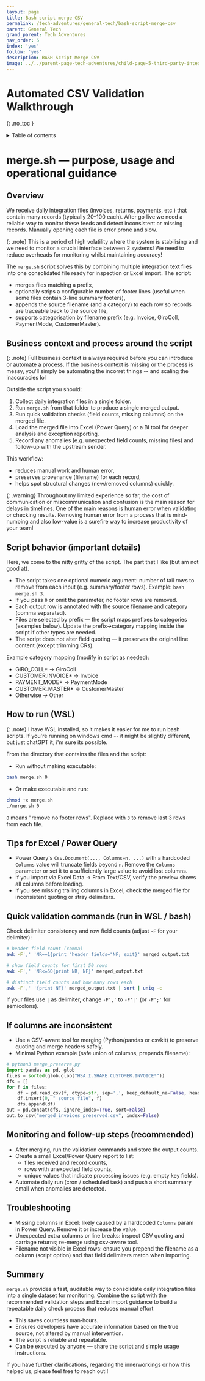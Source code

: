 ```yaml
---
layout: page
title: Bash script merge CSV
permalink: /tech-adventures/general-tech/bash-script-merge-csv
parent: General Tech
grand_parent: Tech Adventures
nav_order: 5
index: 'yes'
follow: 'yes'
description: BASH Script Merge CSV
image: ../../parent-page-tech-adventures/child-page-5-third-party-integrations/grandchild-page-1-Adyen-Online-Payments/adyen-online-payments.png
---
```


# Automated CSV Validation Walkthrough

{: .no_toc }

<details closed markdown="block">
  <summary>
    Table of contents
  </summary>
  {: .text-delta }
- TOC
{:toc}
</details>

# merge.sh — purpose, usage and operational guidance

## Overview
We receive daily integration files (invoices, returns, payments, etc.) that contain many records (typically 20–100 each). After go‑live we need a reliable way to monitor these feeds and detect inconsistent or missing records. Manually opening each file is error prone and slow.

{: .note}
This is a period of high volatility where the system is stabilising and  we need to monitor a crucial interface between 2 systems! We need to reduce overheads for monitoring whilst maintaining accuracy!

The `merge.sh` script solves this by combining multiple integration text files into one consolidated file ready for inspection or Excel import. The script:
- merges files matching a prefix,
- optionally strips a configurable number of footer lines (useful when some files contain 3-line summary footers),
- appends the source filename (and a category) to each row so records are traceable back to the source file,
- supports categorisation by filename prefix (e.g. Invoice, GiroColl, PaymentMode, CustomerMaster).

## Business context and process around the script

{: .note}
Full business context is always required before you can introduce or automate a process. If the business context is missing or the process is messy, you'll simply be automating the incorret things -- and scaling the inaccuracies lol

Outside the script you should:
1. Collect daily integration files in a single folder.
2. Run `merge.sh` from that folder to produce a single merged output.
3. Run quick validation checks (field counts, missing columns) on the merged file.
4. Load the merged file into Excel (Power Query) or a BI tool for deeper analysis and exception reporting.
5. Record any anomalies (e.g. unexpected field counts, missing files) and follow-up with the upstream sender.

This workflow:
- reduces manual work and human error,
- preserves provenance (filename) for each record,
- helps spot structural changes (new/removed columns) quickly.

{: .warning}
Throughout my limited experience so far, the cost of communication or miscommunication and confusion is the main reason for delays in timelines. One of the main reasons is human error when validating or checking results. Removing human error from a process that is mind-numbing and also low-value is a surefire way to increase productivity of your team!

## Script behavior (important details)

Here, we come to the nitty gritty of the script. The part that I like (but am not good at).

- The script takes one optional numeric argument: number of tail rows to remove from each input (e.g. summary/footer rows). Example: `bash merge.sh 3`.
- If you pass `0` or omit the parameter, no footer rows are removed.
- Each output row is annotated with the source filename and category (comma separated).
- Files are selected by prefix — the script maps prefixes to categories (examples below). Update the prefix→category mapping inside the script if other types are needed.
- The script does not alter field quoting — it preserves the original line content (except trimming CRs).

Example category mapping (modify in script as needed):
- GIRO_COLL* → GiroColl  
- CUSTOMER.INVOICE* → Invoice  
- PAYMENT_MODE* → PaymentMode  
- CUSTOMER_MASTER* → CustomerMaster  
- Otherwise → Other

## How to run (WSL)
{: .note}
I have WSL installed, so it makes it easier for me to run bash scripts. If you're running on windows cmd -- it might be slightly different, but just chatGPT it, i'm sure its possible.

From the directory that contains the files and the script:

- Run without making executable:
```bash
bash merge.sh 0
```

- Or make executable and run:
```bash
chmod +x merge.sh
./merge.sh 0
```

`0` means "remove no footer rows". Replace with `3` to remove last 3 rows from each file.

## Tips for Excel / Power Query
- Power Query's `Csv.Document(..., Columns=n, ...)` with a hardcoded `Columns` value will truncate fields beyond `n`. Remove the `Columns` parameter or set it to a sufficiently large value to avoid lost columns.
- If you import via Excel Data → From Text/CSV, verify the preview shows all columns before loading.
- If you see missing trailing columns in Excel, check the merged file for inconsistent quoting or stray delimiters.

## Quick validation commands (run in WSL / bash)
Check delimiter consistency and row field counts (adjust `-F` for your delimiter):

```bash
# header field count (comma)
awk -F',' 'NR==1{print "header_fields="NF; exit}' merged_output.txt

# show field counts for first 50 rows
awk -F',' 'NR<=50{print NR, NF}' merged_output.txt

# distinct field counts and how many rows each
awk -F',' '{print NF}' merged_output.txt | sort | uniq -c
```

If your files use `|` as delimiter, change `-F','` to `-F'|'` (or `-F';'` for semicolons).

## If columns are inconsistent
- Use a CSV-aware tool for merging (Python/pandas or csvkit) to preserve quoting and merge headers safely.
- Minimal Python example (safe union of columns, prepends filename):
```python
# python3 merge_preserve.py
import pandas as pd, glob
files = sorted(glob.glob("HSA.I.SHARE.CUSTOMER.INVOICE*"))
dfs = []
for f in files:
    df = pd.read_csv(f, dtype=str, sep=',', keep_default_na=False, header=0)
    df.insert(0, "_source_file", f)
    dfs.append(df)
out = pd.concat(dfs, ignore_index=True, sort=False)
out.to_csv("merged_invoices_preserved.csv", index=False)
```

## Monitoring and follow-up steps (recommended)
- After merging, run the validation commands and store the output counts.
- Create a small Excel/Power Query report to list:
  - files received and record counts,
  - rows with unexpected field counts,
  - unique values that indicate processing issues (e.g. empty key fields).
- Automate daily run (cron / scheduled task) and push a short summary email when anomalies are detected.

## Troubleshooting
- Missing columns in Excel: likely caused by a hardcoded `Columns` param in Power Query. Remove it or increase the value.
- Unexpected extra columns or line breaks: inspect CSV quoting and carriage returns; re-merge using csv-aware tool.
- Filename not visible in Excel rows: ensure you prepend the filename as a column (script option) and that field delimiters match when importing.

## Summary
`merge.sh` provides a fast, auditable way to consolidate daily integration files into a single dataset for monitoring. Combine the script with the recommended validation steps and Excel import guidance to build a repeatable daily check process that reduces manual effort

- This saves countless man‑hours.
- Ensures developers have accurate information based on the true source, not altered by manual intervention.
- The script is reliable and repeatable.
- Can be executed by anyone — share the script and simple usage instructions.

If you have further clarifications, regarding the innerworkings or how this helped us, please feel free to reach out!!